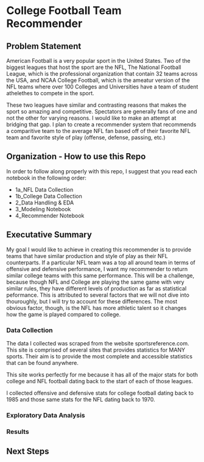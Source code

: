 # College Football Team Recommender

## Problem Statement

American Football is a very popular sport in the United States. Two of the biggest leagues that host the sport are the NFL, The National Football League, which is the professional organization that contain 32 teams across the USA, and NCAA College Football, which is the ameatur version of the NFL teams where over 100 Colleges and Universities have a team of student athelethes to compete in the sport. 

These two leagues have similar and contrasting reasons that makes the sport so amazing and competitive. Spectators are generally fans of one and not the other for varying reasons. I would like to make an attempt at bridging that gap. I plan to create a recommender system that recommends a comparitive team to the average NFL fan based off of their favorite NFL team and favorite style of play (offense, defense, passing, etc.)


## Organization - How to use this Repo

In order to follow along properly with this repo, I suggest that you read each notebook in the following order:

* 1a_NFL Data Collection
* 1b_College Data Collection
* 2_Data Handling & EDA
* 3_Modeling Notebook
* 4_Recommender Notebook


## Executative Summary

My goal I would like to achieve in creating this recommender is to provide teams that have similar production and style of play as their NFL counterparts. If a particular NFL team was a top all around team in terms of offensive and defensive performance, I want my recommender to return similar college teams with this same performance. This will be a challenge, because though NFL and College are playing the same game with very similar rules, they have different levels of production as far as statistical peformance. This is attributed to several factors that we will not dive into thouroughly, but I will try to account for these differences. The most obvious factor, though, is the NFL has more athletic talent so it changes how the game is played compared to college.

### Data Collection

The data I collected was scraped from the website sportsreference.com. This site is comprised of several sites that provides statistics for MANY sports. Their aim is to provide the most complete and accessible statistics that can be found anywhere.

This site works perfectly for me because it has all of the major stats for both college and NFL football dating back to the start of each of those leagues.

I collected offensive and defensive stats for college football dating back to 1985 and those same stats for the NFL dating back to 1970.  

### Exploratory Data Analysis

### Results


## Next Steps

